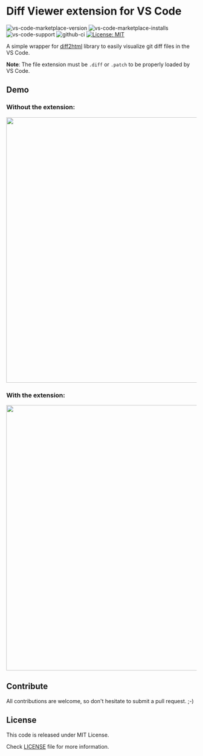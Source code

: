 # Diff Viewer extension for VS Code

![vs-code-marketplace-version](https://img.shields.io/visual-studio-marketplace/v/caponetto.vscode-diff-viewer.svg?color=purple&label=release)
![vs-code-marketplace-installs](https://img.shields.io/visual-studio-marketplace/i/caponetto.vscode-diff-viewer.svg?color=red)
![vs-code-support](https://img.shields.io/badge/Visual%20Studio%20Code-1.75.0+-blue.svg)
![github-ci](https://github.com/caponetto/vscode-diff-viewer/workflows/CI/badge.svg)
[![License: MIT](https://img.shields.io/badge/License-MIT-yellow.svg)](https://opensource.org/licenses/MIT)

A simple wrapper for [diff2html](https://github.com/rtfpessoa/diff2html) library to easily visualize git diff files in the VS Code.

**Note**: The file extension must be `.diff` or `.patch` to be properly loaded by VS Code.

## Demo

### Without the extension:

<p align="center">
  <img src="documentation/original.png" width="700">
</p>

### With the extension:

<p align="center">
  <img src="documentation/demo.png" width="700">
</p>

## Contribute

All contributions are welcome, so don't hesitate to submit a pull request. ;-)

## License

This code is released under MIT License.

Check [LICENSE](LICENSE) file for more information.
